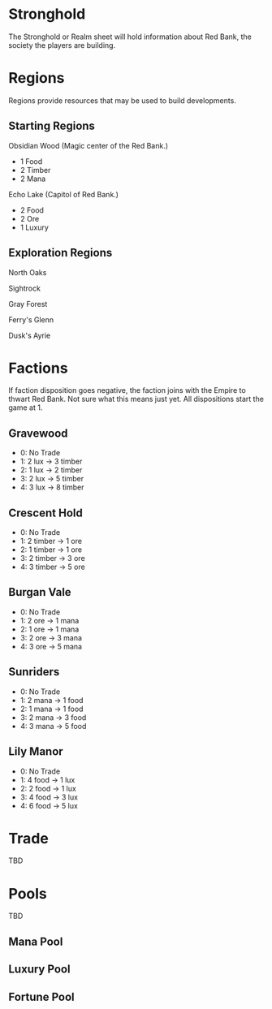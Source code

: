 # Stronghold

The Stronghold or Realm sheet will hold information about Red Bank, the society the players are building.

# Regions

Regions provide resources that may be used to build developments.

## Starting Regions

Obsidian Wood (Magic center of the Red Bank.)

- 1 Food
- 2 Timber
- 2 Mana

Echo Lake (Capitol of Red Bank.)

- 2 Food
- 2 Ore
- 1 Luxury

## Exploration Regions

North Oaks

Sightrock

Gray Forest

Ferry's Glenn

Dusk's Ayrie

# Factions

If faction disposition goes negative, the faction joins with the Empire to thwart Red Bank. Not sure what this means just yet. All dispositions start the game at 1.

## Gravewood

- 0: No Trade
- 1: 2 lux -> 3 timber
- 2: 1 lux -> 2 timber
- 3: 2 lux -> 5 timber
- 4: 3 lux -> 8 timber

## Crescent Hold

- 0: No Trade
- 1: 2 timber -> 1 ore
- 2: 1 timber -> 1 ore
- 3: 2 timber -> 3 ore
- 4: 3 timber -> 5 ore

## Burgan Vale

- 0: No Trade
- 1: 2 ore -> 1 mana
- 2: 1 ore -> 1 mana
- 3: 2 ore -> 3 mana
- 4: 3 ore -> 5 mana

## Sunriders

- 0: No Trade
- 1: 2 mana -> 1 food
- 2: 1 mana -> 1 food
- 3: 2 mana -> 3 food
- 4: 3 mana -> 5 food

## Lily Manor

- 0: No Trade
- 1: 4 food -> 1 lux
- 2: 2 food -> 1 lux
- 3: 4 food -> 3 lux
- 4: 6 food -> 5 lux

# Trade

TBD

# Pools

TBD

## Mana Pool

## Luxury Pool

## Fortune Pool